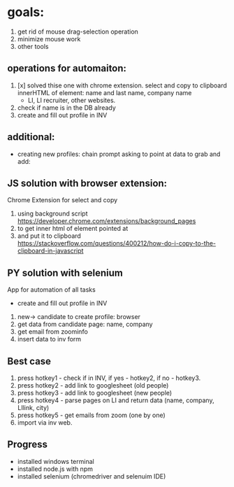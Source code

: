 # goals:
1. get rid of mouse drag-selection operation
2. minimize mouse work
3. other tools

## operations for automaiton:
1. [x] solved thise one with chrome extension. select and copy to clipboard innerHTML of element: name and last name, company name
    - LI, LI recruiter, other websites.
2. check if name is in the DB already
3. create and fill out profile in INV

## additional:
* creating new profiles: chain prompt asking to point at data to grab and add: 

## JS solution with browser extension:
Chrome Extension for select and copy
1. using background script https://developer.chrome.com/extensions/background_pages
2. to get inner html of element pointed at
3. and put it to clipboard https://stackoverflow.com/questions/400212/how-do-i-copy-to-the-clipboard-in-javascript

## PY solution with selenium
App for automation of all tasks
* create and fill out profile in INV
1. new-> candidate to create profile: browser
2. get data from candidate page: name, company
3. get email from zoominfo
4. insert data to inv form

## Best case
1. press hotkey1 - check if in INV, if yes - hotkey2, if no - hotkey3. 
2. press hotkey2 - add link to googlesheet (old people)
3. press hotkey3 - add link to googlesheet (new people)
4. press hotkey4 - parse pages on LI and return data (name, company, LIlink, city) 
5. press hotkey5 - get emails from zoom (one by one)
6. import via inv web.

## Progress
- installed windows terminal
- installed node.js with npm
- installed selenium (chromedriver and selenuim IDE)
